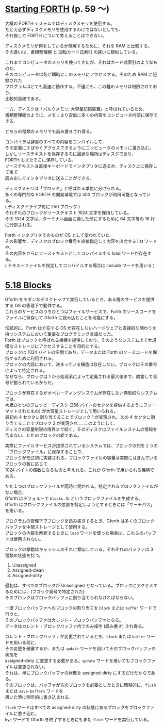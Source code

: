 # [Starting FORTH](https://1scyem2bunjw1ghzsf1cjwwn-wpengine.netdna-ssl.com/wp-content/uploads/2018/01/Starting-FORTH.pdf) (p. 59 〜)

大概の FORTH システムではディスクメモリを使用する。  
たとえ必ずディスクメモリを使用するわけではないとしても、  
それ無しで FORTH について考えることはできない。

ディスクメモリが何をしているか理解するために、それを RAM と比較する。  
その違いは、書類整理棚 と 回転カード式索引 の違いに類似している。

これまでコンピュータのメモリを使ってきたが、それはカード式索引のようなものだ。  
そのコンピュータは殆ど瞬時にこのメモリにアクセスする。そのため RAM に記録された  
プログラムはとても高速に動作する。不運にも、この種のメモリは制限されており、  
比較的高価である。

一方、ディスクは「バルクメモリ: 大容量記憶装置」と呼ばれているため、  
書類整理棚のように、メモリより安価に多くの内容をコンピュータ内部に保存できる。

どちらの種類のメモリでも読み書きされ得る。

コンパイラは辞書のすべての内容をコンパイルして、  
その定義にすばやくアクセスできるようにコンピュータのメモリに書き込む。  
しかしソーステキストを保存するのに最適な場所はディスクであり、  
FORTH もまたそこに保存している。  
ソーステキストは直接キーボードでインタプリタに送るか、ディスク上に保存して後で  
読み出してインタプリタに送ることができる。

ディスクメモリは「ブロック」と呼ばれる単位に分けられる。  
多くの専門的な FORTH の開発環境では 500 ブロックが利用可能となっている。  
( ディスクドライブ毎に 250 ブロック )  
それぞれのブロックがソーステキスト 1024 文字を保持している。  
その 1024 文字は、ターミナル画面に適した形にするために 64 文字毎の 16 行に分割される。

Forth インタプリタそのものが OS として使われていた。  
その影響か、ディスクのブロック番号を直接指定して内容を出力する list ワードや、  
その内容をさらにソーステキストとしてコンパイルする load ワードが存在する。  
( テキストファイルを指定してコンパイルする場合は include ワードを用いる )

# [5.18 Blocks](https://www.complang.tuwien.ac.at/forth/gforth/Docs-html/Blocks.html#Blocks)

Gforth をモダンなデスクトップで実行しているとき、ある種のサービスを提供する OS の管理下で動作する。  
これらのサービスのうちひとつはファイルサービスで、Forth のソースコードをファイルに保存して Gforth に読み込むことを可能にする。

伝統的に、Forth は介在する OS が存在しないハードウェアと直接的な関わりを持つシステムにおいて重要なプログラミング言語だった。  
Forth はブロックと呼ばれる機構を提供しており、そのようなシステム上で大規模なストレージにアクセスすることを目的とする。  
ブロックは 1024 バイトの空間であり、データまたは Forth のソースコードを保持するために利用される。  
ブロックの内容において、決まっている構造は存在しない。ブロックはその番号によって特定される。  
なぜなら、ブロックは 1 から処理系によって定義される最大値まで、隣接して番号が振られているからだ。

ブロックが存在するがオペレーティングシステムが存在しない典型的なシステムでは、  
大抵ひとつのフロッピーディスク (256 バイトのセクタを提供するようにフォーマットされたもの) が大容量ストレージとして用いられる。  
最初の 4 セクタに割り当てることでブロック 1 が実現され、次の 4 セクタに割り当てることでブロック 2 が実現され … このようにして、  
ディスクの容量制限の限界まで続く。そのディスクはファイルシステムの情報を含まない、ただのブロックの組である。

実際にファイルサービスが提供されているシステムでは、ブロックの列を１つの「ブロックファイル」に保存することで、  
ブロックが形式的に実装される。ブロックファイルの容量は実際には含んでいるブロックの数に応じて  
1024 バイトの倍数になるものと考えれる。これが Gforth で用いられる機構である。

ただ１つのブロックファイルが同時に開かれる。特定されるブロックファイルがない場合、  
Gforth はデフォルトで ``blocks.fb`` というブロックファイルを生成する。  
Gforth はブロックファイルの位置を特定しようとするときには「サーチパス」を用いる。

プログラムの管理下でブロックを読み書きするとき、Gforth は多くのブロックバッファを中間ストレージとして使用する。  
ブロックの内容を解釈するときに ``load`` ワードを使った場合は、これらのバッファは使用されない。

ブロックの挙動はキャッシュのそれに類似している。それぞれのバッファは 3 種類の状態を持つ。

1. Unassigned
2. Assigned-clean
3. Assigned-dirty

最初は、すべでのブロックが Unassigned となっている。ブロックにアクセスするためには、(ブロック番号で特定された)  
そのブロックはブロックバッファに割り当てられなければならない。

一度ブロックバッファへのブロックの割り当てを ``block`` または ``buffer`` ワードで行うと、  
そのブロックバッファはカレント・ブロックバッファとなる。  
データはカレント・ブロックバッファ内でのみ操作 (読み書き) され得る。

カレント・ブロックバッファが変更されているとき、``block`` または ``buffer`` ワードを用いる前に、  
その変更を破棄するか、または ``update`` ワードを用いてそのブロックバッファの状態を  
assigned-dirty に変更する必要がある。``update`` ワードを用いてもブロックファイルは変更されない。  
それは、単にブロックバッファの状態を assigned-dirty にするだけだからである。  
そのブロックは、バッファが次のブロックを必要としたときに暗黙的に、``flush`` または ``save-buffers`` ワードを  
用いた時に明示的に書き込まれる。

``flush`` ワードはすべての assigned-dirty の状態にあるブロックをブロックファイルに書き込む。  
``bye`` ワードで Gforth を終了するときにもまた ``flush`` ワードを実行している。
